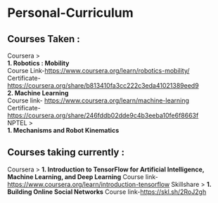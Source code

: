 # Personal-Curriculum

## Courses Taken :   
Coursera >  
**1. Robotics : Mobility**   
Course Link-https://www.coursera.org/learn/robotics-mobility/  
Certificate-https://coursera.org/share/b813410fa3cc222c3eda41021389eed9  
**2. Machine Learning**   
Course link- https://www.coursera.org/learn/machine-learning  
Certificate-https://coursera.org/share/246fddb02dde9c4b3eeba10fe6f8663f  
NPTEL >  
**1. Mechanisms and Robot Kinematics**  
## Courses taking currently :
Coursera >
**1. Introduction to TensorFlow for Artificial Intelligence, Machine Learning, and Deep Learning**
Course link-https://www.coursera.org/learn/introduction-tensorflow
Skillshare > 
**1. Building Online Social Networks**
Course link-https://skl.sh/2RoJ2gh
